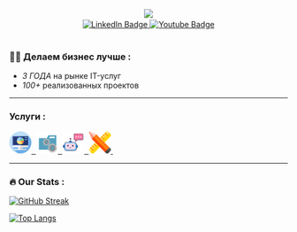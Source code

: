 <div id="header" align="center">
  <img src="https://static.tildacdn.com/tild3663-3463-4962-a537-353038353231/Framenil.svg" width="100"/>
</div>


<div id="badges" align="center">
  <a href="https://t.me/sazonov_95">
    <img src="https://img.shields.io/badge/Telegram-blue?style=for-the-badge&logo=telegram&logoColor=white" alt="LinkedIn Badge"/>
  </a>
  <a href="https://wa.me/79138900890">
    <img src="https://img.shields.io/badge/Whatsapp-green?style=for-the-badge&logo=whatsapp&logoColor=white" alt="Youtube Badge"/>
  </a>
</div>

<div id="badges" align="center">
    <img src="https://komarev.com/ghpvc/?username=nil-it&style=flat-square&color=blue" alt=""/>
</div>

### :woman_technologist: Делаем бизнес лучше :

- *3 ГОДА* на рынке IT-услуг
- *100+* реализованных проектов

---

###  Услуги :

<div>
    <a href="https://nil-agency.ru/#!/tab/767383238-1" target="_blank" >
        <img src="img/web-analysis-chart-svgrepo-com.svg" title="Сайт" alt="Java" width="40" height="40"/>&nbsp;
    </a>
    <a href="https://nil-agency.ru/#!/tab/767383238-2" target="_blank" style=”margin-left:20px;”>
        <img src="img/services-svgrepo-com.svg" title="Веб-сервисы" alt="React" width="40" height="40"/>&nbsp;
    </a>
    <a href="https://nil-agency.ru/#!/tab/767383238-3" target="_blank" style=”margin-left:20px;”>
        <img src="img/chatbot_3b8o4sagk884.svg" title="Чат-бот" alt="Spring" width="40" height="40"/>&nbsp;
    </a>
    <a href="https://nil-agency.ru/#!/tab/767383238-4" target="_blank" style=”margin-left:20px;”>
        <img src="img/design_40lz0wzeilwd.svg" title="Дизайн" alt="Material UI" width="40" height="40"/>&nbsp;
    </a>
</div>


---

### :fire: Our Stats :



[![GitHub Streak](https://github-readme-streak-stats.herokuapp.com/?user=nil-it&theme=dark&background=000000)](https://git.io/streak-stats)

[![Top Langs](https://github-readme-stats.vercel.app/api/top-langs/?username=nil-it&layout=compact&theme=vision-friendly-dark)](https://github.com/anuraghazra/github-readme-stats)

